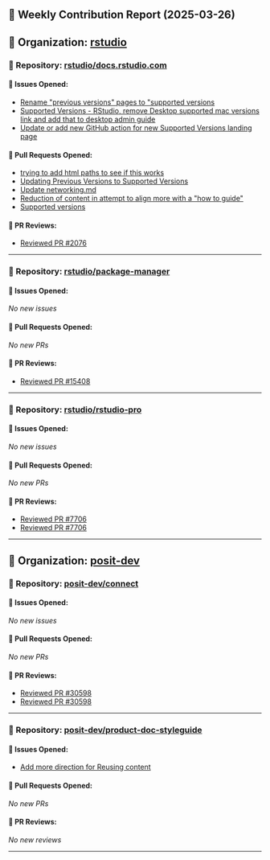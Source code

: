 ## 📝 Weekly Contribution Report (2025-03-26)

## 🔹 Organization: [rstudio](https://github.com/rstudio)

### 📌 Repository: [rstudio/docs.rstudio.com](https://github.com/rstudio/docs.rstudio.com)

#### 🐞 Issues Opened:
- [Rename "previous versions" pages to "supported versions](https://github.com/rstudio/docs.rstudio.com/issues/2089)
- [Supported Versions - RStudio, remove Desktop supported mac versions link and add that to desktop admin guide](https://github.com/rstudio/docs.rstudio.com/issues/2087)
- [Update or add new GitHub action for new Supported Versions landing page](https://github.com/rstudio/docs.rstudio.com/issues/2086)

#### 🔀 Pull Requests Opened:
- [trying to add html paths to see if this works](https://github.com/rstudio/docs.rstudio.com/pull/2091)
- [Updating Previous Versions to Supported Versions](https://github.com/rstudio/docs.rstudio.com/pull/2090)
- [Update networking.md](https://github.com/rstudio/docs.rstudio.com/pull/2088)
- [Reduction of content in attempt to align more with a "how to guide"](https://github.com/rstudio/docs.rstudio.com/pull/2085)
- [Supported versions](https://github.com/rstudio/docs.rstudio.com/pull/2083)

#### 📝 PR Reviews:
- [Reviewed PR #2076](https://github.com/rstudio/docs.rstudio.com/pull/2076#pullrequestreview-2710599329)

---
### 📌 Repository: [rstudio/package-manager](https://github.com/rstudio/package-manager)

#### 🐞 Issues Opened:
_No new issues_


#### 🔀 Pull Requests Opened:
_No new PRs_


#### 📝 PR Reviews:
- [Reviewed PR #15408](https://github.com/rstudio/package-manager/pull/15408#pullrequestreview-2711144309)

---
### 📌 Repository: [rstudio/rstudio-pro](https://github.com/rstudio/rstudio-pro)

#### 🐞 Issues Opened:
_No new issues_


#### 🔀 Pull Requests Opened:
_No new PRs_


#### 📝 PR Reviews:
- [Reviewed PR #7706](https://github.com/rstudio/rstudio-pro/pull/7706#pullrequestreview-2711620335)
- [Reviewed PR #7706](https://github.com/rstudio/rstudio-pro/pull/7706#pullrequestreview-2711599873)

---
## 🔹 Organization: [posit-dev](https://github.com/posit-dev)

### 📌 Repository: [posit-dev/connect](https://github.com/posit-dev/connect)

#### 🐞 Issues Opened:
_No new issues_


#### 🔀 Pull Requests Opened:
_No new PRs_


#### 📝 PR Reviews:
- [Reviewed PR #30598](https://github.com/posit-dev/connect/pull/30598#pullrequestreview-2712242419)
- [Reviewed PR #30598](https://github.com/posit-dev/connect/pull/30598#pullrequestreview-2712242419)

---
### 📌 Repository: [posit-dev/product-doc-styleguide](https://github.com/posit-dev/product-doc-styleguide)

#### 🐞 Issues Opened:
- [Add more direction for Reusing content](https://github.com/posit-dev/product-doc-styleguide/issues/40)

#### 🔀 Pull Requests Opened:
_No new PRs_


#### 📝 PR Reviews:
_No new reviews_


---

